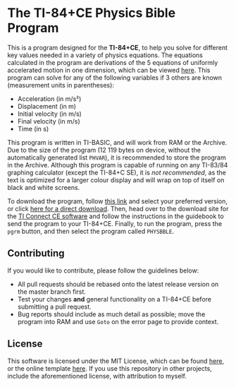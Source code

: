 # The TI-84+CE Physics Bible Program

This is a program designed for the **TI-84+CE**, to help you solve for different key values needed in a variety of physics equations. The equations calculated in the program are derivations of the 5 equations of uniformly accelerated motion in one dimension, which can be viewed [here](https://i.imgur.com/5MSZ8Nv.jpg). This program can solve for any of the following variables if 3 others are known (measurement units in parentheses):

- Acceleration (in m/s²)
- Displacement (in m)
- Initial velocity (in m/s)
- Final velocity (in m/s)
- Time (in s)

This program is written in TI-BASIC, and will work from RAM or the Archive. Due to the size of the program (12 119 bytes on device, without the automatically generated list ```PHVAR```), it is recommended to store the program in the Archive. Although this program is capable of running on any TI-83/84 graphing calculator (except the TI-84+C SE), it is *not recommended*, as the text is optimized for a larger colour display and will wrap on top of itself on black and white screens.

To download the program, follow [this link](https://github.com/cam-rod/TI84CE-physics-bible/releases) and select  your preferred version, or click [here for a direct download](https://github.com/cam-rod/TI84-colour-physics-bible/releases/download/v1.0.0/PHYSBBLE.8xp). Then, head over to the download site for the [TI Connect CE software](https://education.ti.com/en/products/computer-software/ti-connect-ce-sw) and follow the instructions in the guidebook to send the program to your TI-84+CE. Finally, to run the program, press the ```pgrm``` button, and then select the program called ```PHYSBBLE```.

## Contributing

If you would like to contribute, please follow the guidelines below:

- All pull requests should be rebased onto the latest release version on the master branch first.
- Test your changes **and** general functionality on a TI-84+CE before submitting a pull request.
- Bug reports should include as much detail as possible; move the program into RAM and use ```Goto``` on the error page to provide context.

## License

This software is licensed under the MIT License, which can be found [here](LICENSE), or the online template [here](https://opensource.org/licenses/MIT). If you use this repository in other projects, include the aforementioned license, with attribution to myself.

